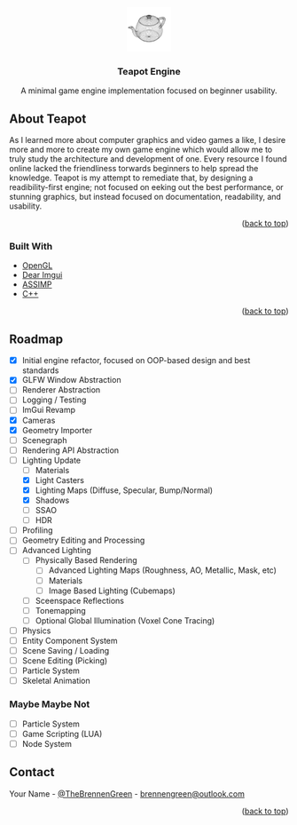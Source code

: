 <div id="top"></div>
<!-- PROJECT LOGO -->
<br />
<div align="center">
  <a href="https://github.com/othneildrew/Best-README-Template">
    <img src="Media/tp.png" alt="Logo" width="80" height="80">
  </a>

  <h3 align="center">Teapot Engine</h3>

  <p align="center">
    A minimal game engine implementation focused on beginner usability.
    <br />
  </p>
</div>



<!-- ABOUT THE PROJECT -->
## About Teapot

As I learned more about computer graphics and video games a like, I desire more and more to create my own game engine which would allow me to truly study the architecture and development of one. Every resource I found online lacked the friendliness torwards beginners to help spread the knowledge. Teapot is my attempt to remediate that, by designing a readibility-first engine; not focused on eeking out the best performance, or stunning graphics, but instead focused on documentation, readability, and usability.

<p align="right">(<a href="#top">back to top</a>)</p>



### Built With

* [OpenGL](https://www.opengl.org//)
* [Dear Imgui](https://github.com/ocornut/imgui)
* [ASSIMP](https://www.assimp.org/)
* [C++](https://www.cplusplus.com/)

<p align="right">(<a href="#top">back to top</a>)</p>

<!-- ROADMAP -->
## Roadmap

- [x] Initial engine refactor, focused on OOP-based design and best standards
- [x] GLFW Window Abstraction
- [ ] Renderer Abstraction
- [ ] Logging / Testing
- [ ] ImGui Revamp
- [x] Cameras
- [x] Geometry Importer
- [ ] Scenegraph
- [ ] Rendering API Abstraction
- [ ] Lighting Update
  - [ ] Materials
  - [x] Light Casters
  - [x] Lighting Maps (Diffuse, Specular, Bump/Normal)
  - [x] Shadows
  - [ ] SSAO
  - [ ] HDR
- [ ] Profiling
- [ ] Geometry Editing and Processing
- [ ] Advanced Lighting
  - [ ] Physically Based Rendering
    - [ ] Advanced Lighting Maps (Roughness, AO, Metallic, Mask, etc)
    - [ ] Materials
    - [ ] Image Based Lighting (Cubemaps)
  - [ ] Sceenspace Reflections
  - [ ] Tonemapping
  - [ ] Optional Global Illumination (Voxel Cone Tracing)
- [ ] Physics
- [ ] Entity Component System
- [ ] Scene Saving / Loading
- [ ] Scene Editing (Picking)
- [ ] Particle System
- [ ] Skeletal Animation
  
### Maybe Maybe Not
- [ ] Particle System
- [ ] Game Scripting (LUA)
- [ ] Node System

<!-- CONTACT -->
## Contact

Your Name - [@TheBrennenGreen](https://twitter.com/your_username) - brennengreen@outlook.com

<p align="right">(<a href="#top">back to top</a>)</p>
